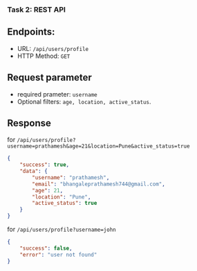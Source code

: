 ### Task 2: REST API 

## Endpoints: 

* URL: `/api/users/profile`
* HTTP Method: `GET`

## Request parameter

* required prameter:  `username`
* Optional filters: `age, location, active_status`.

## Response

for `/api/users/profile?username=prathamesh&age=21&location=Pune&active_status=true`

```json
{
    "success": true,
    "data": {
        "username": "prathamesh",
        "email": "bhangaleprathamesh744@gmail.com",
        "age": 21,
        "location": "Pune",
        "active_status": true
    }
}
```

for `/api/users/profile?username=john`
```json
{
    "success": false,
    "error": "user not found"
}
